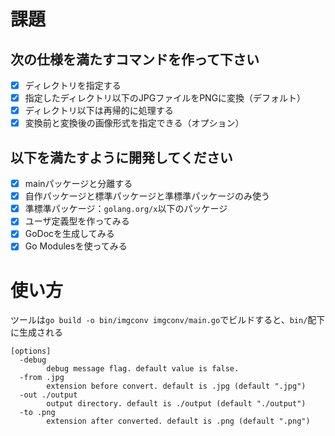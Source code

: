 # 課題
## 次の仕様を満たすコマンドを作って下さい
- [x] ディレクトリを指定する
- [x] 指定したディレクトリ以下のJPGファイルをPNGに変換（デフォルト）
- [x] ディレクトリ以下は再帰的に処理する
- [x] 変換前と変換後の画像形式を指定できる（オプション）

## 以下を満たすように開発してください
- [x] mainパッケージと分離する
- [x] 自作パッケージと標準パッケージと準標準パッケージのみ使う
- [x] 準標準パッケージ：`golang.org/x`以下のパッケージ
- [x] ユーザ定義型を作ってみる
- [x] GoDocを生成してみる
- [x] Go Modulesを使ってみる

# 使い方
ツールは`go build -o bin/imgconv imgconv/main.go`でビルドすると、`bin/`配下に生成される
```
[options]
  -debug
        debug message flag. default value is false.
  -from .jpg
        extension before convert. default is .jpg (default ".jpg")
  -out ./output
        output directory. default is ./output (default "./output")
  -to .png
        extension after converted. default is .png (default ".png")
```